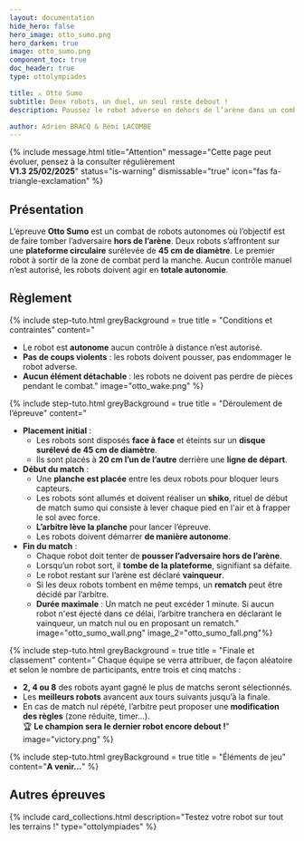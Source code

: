 ```yaml
---
layout: documentation
hide_hero: false
hero_image: otto_sumo.png
hero_darken: true
image: otto_sumo.png
component_toc: true
doc_header: true
type: ottolympiades

title: ⚔️ Otto Sumo
subtitle: Deux robots, un duel, un seul reste debout !
description: Poussez le robot adverse en dehors de l’arène dans un combat 100% autonome ! 

author: Adrien BRACQ & Rémi LACOMBE
---
```

{% include message.html title="Attention" message="Cette page peut évoluer, pensez à la consulter régulièrement  
**V1.3 25/02/2025**" status="is-warning" dismissable="true" icon="fas fa-triangle-exclamation" %}

## Présentation

L’épreuve **Otto Sumo** est un combat de robots autonomes où l’objectif est de faire tomber l’adversaire **hors de l’arène**. Deux robots s’affrontent sur une **plateforme circulaire** surélevée de **45 cm de diamètre**. Le premier robot à sortir de la zone de combat perd la manche. Aucun contrôle manuel n’est autorisé, les robots doivent agir en **totale autonomie**.

## Règlement

{% include step-tuto.html
greyBackground = true
title = "Conditions et contraintes"
content="
- Le robot est **autonome** aucun contrôle à distance n’est autorisé.
- **Pas de coups violents** : les robots doivent pousser, pas endommager le robot adverse.
- **Aucun élément détachable** : les robots ne doivent pas perdre de pièces pendant le combat."
image="otto_wake.png" %}

{% include step-tuto.html
greyBackground = true
title = "Déroulement de l’épreuve"
content="
- **Placement initial** :
   - Les robots sont disposés **face à face** et éteints sur un **disque surélevé de 45 cm de diamètre**.
   - Ils sont placés à **20 cm l’un de l’autre** derrière une **ligne de départ**.
- **Début du match** :
   - Une **planche est placée** entre les deux robots pour bloquer leurs capteurs.
   - Les robots sont allumés et doivent réaliser un **shiko**, rituel de début de match sumo qui consiste à lever chaque pied en l'air et à frapper le sol avec force.
   - **L’arbitre lève la planche** pour lancer l’épreuve.
   - Les robots doivent démarrer **de manière autonome**.
- **Fin du match** :
   - Chaque robot doit tenter de **pousser l’adversaire hors de l’arène**.
   - Lorsqu’un robot sort, il **tombe de la plateforme**, signifiant sa défaite.
   - Le robot restant sur l’arène est déclaré **vainqueur**.
   - Si les deux robots tombent en même temps, un **rematch** peut être décidé par l’arbitre.
   - **Durée maximale** : Un match ne peut excéder 1 minute. Si aucun robot n'est éjecté dans ce délai, l’arbitre tranchera en déclarant le vainqueur, un match nul ou en proposant un rematch."
image="otto_sumo_wall.png"
image_2="otto_sumo_fall.png"%}

{% include step-tuto.html
greyBackground = true
title = "Finale et classement"
content="
Chaque équipe se verra attribuer, de façon aléatoire et selon le nombre de participants, entre trois et cinq matchs : 
- **2, 4 ou 8** des robots ayant gagné le plus de matchs seront sélectionnés.
- Les **meilleurs robots** avancent aux tours suivants jusqu’à la finale.
- En cas de match nul répété, l’arbitre peut proposer une **modification des règles** (zone réduite, timer...).  
🏆 **Le champion sera le dernier robot encore debout !**"
image="victory.png" %}

{% include step-tuto.html
greyBackground = true
title = "Éléments de jeu"
content="**A venir...**" %}

## Autres épreuves

{%
  include card_collections.html
  description="Testez votre robot sur tout les terrains !"
  type="ottolympiades"
%}
